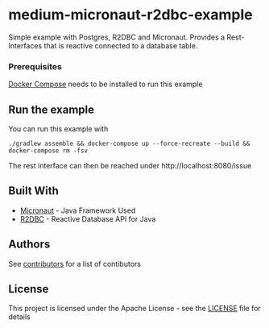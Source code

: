 # medium-micronaut-r2dbc-example

Simple example with Postgres, R2DBC and Micronaut. Provides a Rest-Interfaces that is
reactive connected to a database table.

### Prerequisites

[Docker Compose](https://docs.docker.com/compose/) needs to be installed to run this example

## Run the example

You can run this example with
```
./gradlew assemble && docker-compose up --force-recreate --build && docker-compose rm -fsv
```
The rest interface can then be reached under http://localhost:8080/issue
## Built With

* [Micronaut](https://micronaut.io/) - Java Framework Used
* [R2DBC](https://r2dbc.io) - Reactive Database API for Java

## Authors

See [contributors](https://github.com/lizzyTheLizard/medium-micronaut-r2dbc-example/graphs/contributors) for a list of contibutors

## License

This project is licensed under the Apache License - see the [LICENSE](LICENSE) file for details
